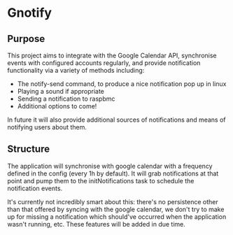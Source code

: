 Gnotify
=======

Purpose
-------
This project aims to integrate with the Google Calendar API, synchronise events
with configured accounts regularly, and provide notification functionality via
a variety of methods including:

  * The notify-send command, to produce a nice notification pop up in linux
  * Playing a sound if appropriate
  * Sending a notification to raspbmc
  * Additional options to come!

In future it will also provide additional sources of notifications and means of
notifying users about them.

Structure
---------
The application will synchronise with google calendar with a frequency defined
in the config (every 1h by default). It will grab notifications at that point
and pump them to the initNotifications task to schedule the notification events.

It's currently not incredibly smart about this: there's no persistence other
than that offered by syncing with the google calendar, we don't try to make up
for missing a notification which should've occurred when the application wasn't
running, etc. These features will be added in due time.
